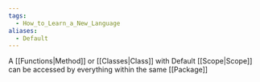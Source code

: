 ```yaml
---
tags:
  - How_to_Learn_a_New_Language
aliases:
  - Default
---
```

A [[Functions|Method]] or [[Classes|Class]] with Default [[Scope|Scope]] can be accessed by everything within the same [[Package]]